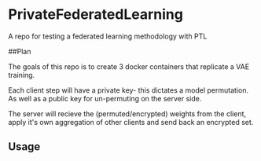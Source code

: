 # PrivateFederatedLearning
A repo for testing a federated learning methodology with PTL 

##Plan 

The goals of this repo is to create 3 docker containers that replicate a VAE training. 

Each client step will have a private key- this dictates a model permutation. As well as a public key for un-permuting on the server side. 

The server will recieve the (permuted/encrypted) weights from the client, apply it's own aggregation of other clients and send back an encrypted set.

## Usage 
